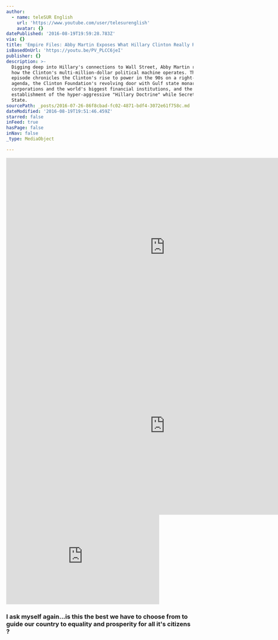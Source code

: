 ```yaml
---
author:
  - name: teleSUR English
    url: 'https://www.youtube.com/user/telesurenglish'
    avatar: {}
datePublished: '2016-08-19T19:59:28.783Z'
via: {}
title: 'Empire Files: Abby Martin Exposes What Hillary Clinton Really Represents'
isBasedOnUrl: 'https://youtu.be/PV_PLCC6jeI'
publisher: {}
description: >-
  Digging deep into Hillary's connections to Wall Street, Abby Martin reveals
  how the Clinton's multi-million-dollar political machine operates. This
  episode chronicles the Clinton's rise to power in the 90s on a right-wing
  agenda, the Clinton Foundation's revolving door with Gulf state monarchies,
  corporations and the world's biggest financial institutions, and the
  establishment of the hyper-aggressive "Hillary Doctrine" while Secretary of
  State.
sourcePath: _posts/2016-07-26-86f8cbad-fc02-4871-bdf4-3072e61f758c.md
dateModified: '2016-08-19T19:51:46.459Z'
starred: false
inFeed: true
hasPage: false
inNav: false
_type: MediaObject

---
```

<iframe src="https://cdn.embedly.com/widgets/media.html?src=https%3A%2F%2Fwww.youtube.com%2Fembed%2FPV_PLCC6jeI%3Ffeature%3Doembed&amp;url=http%3A%2F%2Fwww.youtube.com%2Fwatch%3Fv%3DPV_PLCC6jeI&amp;image=https%3A%2F%2Fi.ytimg.com%2Fvi%2FPV_PLCC6jeI%2Fhqdefault.jpg&amp;key=b7d04c9b404c499eba89ee7072e1c4f7&amp;type=text%2Fhtml&amp;schema=youtube" width="854" height="480" scrolling="no" frameborder="0" allowfullscreen="" style=""></iframe>

<iframe src="http://cdn.embedly.com/widgets/media.html?src=https%3A%2F%2Fwww.youtube.com%2Fembed%2FDyhXxH8yU5c%3Ffeature%3Doembed&amp;url=http%3A%2F%2Fwww.youtube.com%2Fwatch%3Fv%3DDyhXxH8yU5c&amp;image=https%3A%2F%2Fi.ytimg.com%2Fvi%2FDyhXxH8yU5c%2Fhqdefault.jpg&amp;key=b7d04c9b404c499eba89ee7072e1c4f7&amp;type=text%2Fhtml&amp;schema=youtube" width="854" height="480" scrolling="no" frameborder="0" allowfullscreen="" style=""></iframe>

<iframe src="http://cdn.embedly.com/widgets/media.html?src=http%3A%2F%2Fonce.unicornmedia.com%2Fnow%2Fod%2Fauto%2F98330877-5095-4ac9-9a8c-7cdcd3944274%2F15a750c8-e7be-4371-b5c3-dd911c0d8bb0%2Fgma-41293744%2Fcontent.once&amp;url=http%3A%2F%2Fabcnews.go.com%2FGMA%2Fvideo%2Fdonald-trumps-campaign-survive-inflicted-wounds-41293744&amp;image=http%3A%2F%2Fa.abcnews.com%2Fimages%2FGMA%2F160811_gma_dowd_706_16x9_992.jpg&amp;key=b7d04c9b404c499eba89ee7072e1c4f7&amp;type=video%2Fmp4&amp;schema=go" width="412" height="241" scrolling="no" frameborder="0" allowfullscreen="" style=""></iframe>

### I ask myself again...is this the best we have to choose from to guide our country to equality and prosperity for all it's citizens ?